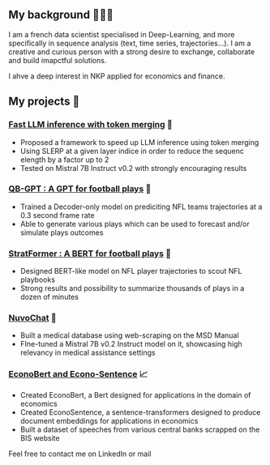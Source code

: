 ## My background 👨🏼‍💻
 I am a french data scientist specialised in Deep-Learning, and more specifically in sequence analysis (text, time series, trajectories...). I am a creative and curious person with a strong desire to exchange, collaborate and build imapctful solutions.

 I ahve a deep interest in NKP applied for economics and finance.

## My projects 📒
### [Fast LLM inference with token merging](https://github.com/samchaineau/llm_slerp_generation) 🤙
- Proposed a framework to speed up LLM inference using token merging
- Using SLERP at a given layer indice in order to reduce the sequenc elength by a factor up to 2
- Tested on Mistral 7B Instruct v0.2 with strongly encouraging results

### [QB-GPT : A GPT for football plays](https://github.com/samchaineau/QB-GPT) 🏈
- Trained a Decoder-only model on prediciting NFL teams trajectories at a 0.3 second frame rate
- Able to generate various plays which can be used to forecast and/or simulate plays outcomes

### [StratFormer : A BERT for football plays](https://github.com/samchaineau/StratFormer) 🏈
- Designed BERT-like model on NFL player trajectories to scout NFL playbooks
- Strong results and possibility to summarize thousands of plays in a dozen of minutes

### [NuvoChat](https://huggingface.co/collections/nuvocare/nuvochat-65eeb989a735404e87ba733e) 🏥
- Built a medical database using web-scraping on the MSD Manual
- FIne-tuned a Mistral 7B v0.2 Instruct model on it, showcasing high relevancy in medical assistance settings

### [EconoBert and Econo-Sentence](https://huggingface.co/collections/samchain/nlp-for-economics-6620f064bfe7fdb2c5e12459) 📈
- Created EconoBert, a Bert designed for applications in the domain of economics
- Created EconoSentence, a sentence-transformers designed to produce document embeddings for applications in economics
- Built a dataset of speeches from various central banks scrapped on the BIS website

Feel free to contact me on LinkedIn or mail
